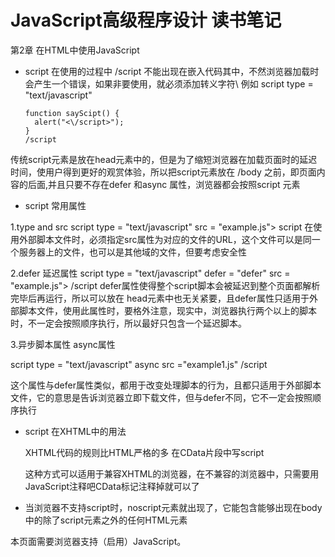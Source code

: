 # JavaScript高级程序设计 读书笔记
 第2章 在HTML中使用JavaScript

- script 在使用的过程中 /script 不能出现在嵌入代码其中，不然浏览器加载时会产生一个错误，如果非要使用，就必须添加转义字符\ 例如
script type = "text/javascript" 
      
      function sayScipt() {
        alert("<\/script>");
      }
      /script

传统script元素是放在head元素中的，但是为了缩短浏览器在加载页面时的延迟时间，使用户得到更好的观赏体验，所以把script元素放在 /body 之前，即页面内容的后面,并且只要不存在defer 和async 属性，浏览器都会按照script 元素


- script 常用属性
 
 1.type and src 
script type = "text/javascript" src = "example.js">  script
在使用外部脚本文件时，必须指定src属性为对应的文件的URL，这个文件可以是同一个服务器上的文件，也可以是其他域的文件，但要考虑安全性

 2.defer 延迟属性
 script type = "text/javascript" defer = "defer" src = "example.js"> /script
 defer属性使得整个script脚本会被延迟到整个页面都解析完毕后再运行，所以可以放在 head元素中也无关紧要，且defer属性只适用于外部脚本文件，使用此属性时，要格外注意，现实中，浏览器执行两个以上的脚本时，不一定会按照顺序执行，所以最好只包含一个延迟脚本。 

 3.异步脚本属性 async属性
 
 script type = "text/javascript" async src ="example1.js" /script

  这个属性与defer属性类似，都用于改变处理脚本的行为，且都只适用于外部脚本文件，它的意思是告诉浏览器立即下载文件，但与defer不同，它不一定会按照顺序执行

- script 在XHTML中的用法

  XHTML代码的规则比HTML严格的多
  在CData片段中写script 
  
  <script type="text/javascript"><![CDATA[
    function compare(a, b) {
      if (a < b)
      {
        alert("A is less than B)
      }else if (a > b) {
        alert("A is greater than B")
      }else {
        alert("A is equal to B")
      }
    }
  ]]></script>

  这种方式可以适用于兼容XHTML的浏览器，在不兼容的浏览器中，只需要用JavaScript注释吧CData标记注释掉就可以了

- 当浏览器不支持script时，noscript元素就出现了，它能包含能够出现在body中的除了script元素之外的任何HTML元素
<noscript>
<p>本页面需要浏览器支持（启用）JavaScript。</p>
</noscript>